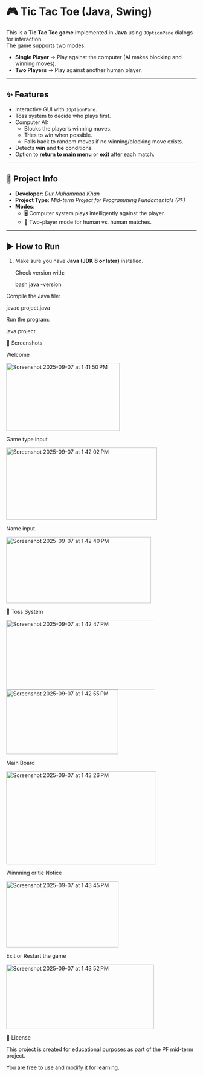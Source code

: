 # 🎮 Tic Tac Toe (Java, Swing)

This is a **Tic Tac Toe game** implemented in **Java** using `JOptionPane` dialogs for interaction.  
The game supports two modes:
- **Single Player** → Play against the computer (AI makes blocking and winning moves).  
- **Two Players** → Play against another human player.  

---

## ✨ Features
- Interactive GUI with `JOptionPane`.
- Toss system to decide who plays first.
- Computer AI:
  - Blocks the player’s winning moves.
  - Tries to win when possible.
  - Falls back to random moves if no winning/blocking move exists.
- Detects **win** and **tie** conditions.
- Option to **return to main menu** or **exit** after each match.

---

## 📂 Project Info
- **Developer**: *Dur Muhammad Khan*  
- **Project Type**: *Mid-term Project for Programming Fundamentals (PF)*  
- **Modes**:
  - 🖥️ Computer system plays intelligently against the player.  
  - 👥 Two-player mode for human vs. human matches.  

---

## ▶️ How to Run

1. Make sure you have **Java (JDK 8 or later)** installed.
    
   Check version with:
   
   bash
   java -version
   
Compile the Java file:

javac project.java

Run the program:

java project

📸 Screenshots

Welcome

<img width="300" height="179" alt="Screenshot 2025-09-07 at 1 41 50 PM" src="https://github.com/user-attachments/assets/580d4643-6f34-4063-8002-f38db17a4328" />


Game type input

<img width="399" height="191" alt="Screenshot 2025-09-07 at 1 42 02 PM" src="https://github.com/user-attachments/assets/deeae1f3-6a91-40e5-bcb5-022827c8dc6d" />

Name input

<img width="383" height="175" alt="Screenshot 2025-09-07 at 1 42 40 PM" src="https://github.com/user-attachments/assets/92ef8a09-8433-426b-8221-e8edfd9b1a6b" />

🎲 Toss System

<img width="394" height="184" alt="Screenshot 2025-09-07 at 1 42 47 PM" src="https://github.com/user-attachments/assets/eb4a45e0-e4f0-4d58-96e0-e10048d4b2ad" />

<img width="296" height="171" alt="Screenshot 2025-09-07 at 1 42 55 PM" src="https://github.com/user-attachments/assets/aabef25e-0ebd-4a70-9370-e0df17ab2992" />

Main Board

<img width="397" height="246" alt="Screenshot 2025-09-07 at 1 43 26 PM" src="https://github.com/user-attachments/assets/18f066a0-c346-4ea0-8ce9-bf1fef9050c3" />

Winnning or tie Notice

<img width="297" height="175" alt="Screenshot 2025-09-07 at 1 43 45 PM" src="https://github.com/user-attachments/assets/7712dc1a-19d3-4b37-9071-5a820322f2fa" />

Exit or Restart the game

<img width="391" height="171" alt="Screenshot 2025-09-07 at 1 43 52 PM" src="https://github.com/user-attachments/assets/718d2a22-a897-4472-b256-23cedba301c3" />


📜 License

This project is created for educational purposes as part of the PF mid-term project.

You are free to use and modify it for learning.
